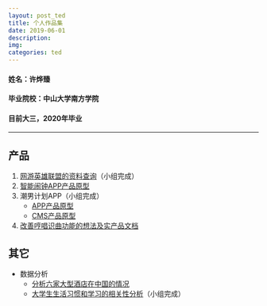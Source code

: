 ```yaml
---
layout: post_ted
title: 个人作品集
date: 2019-06-01
description:
img: 
categories: ted
---
```


#### 姓名：许烨臻
#### 毕业院校：中山大学南方学院
#### 目前大三，2020年毕业

-----

## 产品
1. [网游英雄联盟的资料查询](https://github.com/Tumaorou/nfu_newmedia_python/tree/master/game_hero_data)（小组完成）
2. [智能闹钟APP产品原型](https://tumaorou.github.io/alarm_clock/#g=1)
3. 潮男计划APP（小组完成）
    - [APP产品原型](https://tumaorou.github.io/APP_team_show/#g=1&p=%E5%BC%95%E5%AF%BC%E9%A1%B5)
    - [CMS产品原型](https://tumaorou.github.io/APP_CMS_show/#g=1&p=%E9%A6%96%E9%A1%B5%EF%BC%88%E5%AF%BC%E8%88%AA%E6%A0%8F%E9%A1%B6%E9%83%A8%E5%90%B8%E9%99%84_%E8%8E%B7%E5%8F%96%E7%B3%BB%E7%BB%9F%E6%97%B6%E9%97%B4%EF%BC%89) 
4. [改善哼唱识曲功能的想法及实产品文档](https://github.com/Tumaorou/API_ML_AI)


## 其它
- 数据分析
    - [分析六家大型酒店在中国的情况](https://tumaorou.github.io/infovis-final/)
    - [大学生生活习惯和学习的相关性分析](https://docs.qq.com/doc/DZFpoelFGQXRGYmFK)（小组完成）